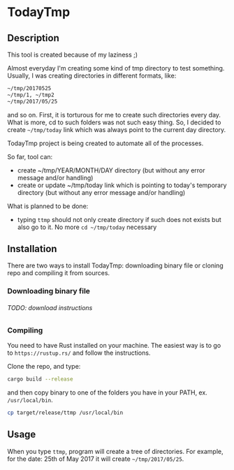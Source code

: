 # TodayTmp

## Description

This tool is created because of my laziness ;)

Almost everyday I'm creating some kind of tmp directory to test something. Usually, I was creating directories in different formats, like:
```bash
~/tmp/20170525
~/tmp/1, ~/tmp2
~/tmp/2017/05/25
```
and so on. First, it is torturous for me to create such directories every day. What is more, cd to such folders was not such easy thing.
So, I decided to create `~/tmp/today` link which was always point to the current day directory.

TodayTmp project is being created to automate all of the processes.
 
So far, tool can:
* create ~/tmp/YEAR/MONTH/DAY directory (but without any error message and/or handling)
* create or update ~/tmp/today link which is pointing to today's temporary directory (but without any error message and/or handling)

What is planned to be done:
* typing `ttmp` should not only create directory if such does not exists but also go to it. No more `cd ~/tmp/today` necessary


## Installation

There are two ways to install TodayTmp: downloading binary file or cloning repo and compiling 
it from sources.

### Downloading binary file

###### TODO: download instructions

### Compiling

You need to have Rust installed on your machine. The easiest way is to go to `https://rustup.rs/` 
and follow the instructions.
 
Clone the repo, and type:

```bash
cargo build --release
```

and then copy binary to one of the folders you have in your PATH, ex. `/usr/local/bin`.

```bash
cp target/release/ttmp /usr/local/bin
```

## Usage

When you type `ttmp`, program will create a tree of directories. For example, for the date: 25th of May 2017 it will create 
`~/tmp/2017/05/25`.
